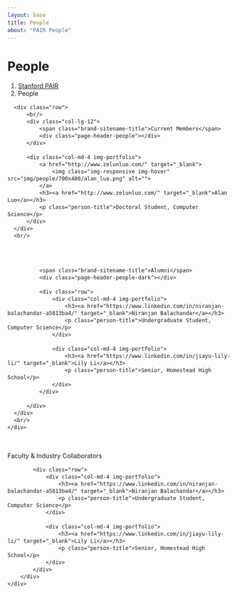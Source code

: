 ```yaml
---
layout: base
title: People
about: "PAIR People"
---
```

<!-- Page Content -->
<div class="container-fluid">

  <div class="container">
      <!-- Page Heading/Breadcrumbs -->
      <div class="row">
          <div class="col-lg-12">
              <h1 class="page-header">People
                  <small></small>
              </h1>
              <ol class="breadcrumb">
                  <li><a href="/">Stanford PAIR</a></li>
                  <li class="active">People</li>
              </ol>
          </div>
      </div>

      <div class="row">
          <br/>
          <div class="col-lg-12">
              <span class="brand-sitename-title">Current Members</span>
              <div class="page-header-people"></div>
          </div>

          <div class="col-md-4 img-portfolio">
              <a href="http://www.zelunluo.com/" target="_blank">
                  <img class="img-responsive img-hover" src="img/people/700x400/alan_luo.png" alt="">
              </a>
              <h3><a href="http://www.zelunluo.com/" target="_blank">Alan Luo</a></h3>
              <p class="person-title">Doctoral Student, Computer Science</p>
          </div>
      </div>
      <br/>
  </div>
</div>


<div class="container-fluid container-colored">
    <br/><br/>
    <div class="container">
      <div class="row" id="cerc">
          <div class="col-lg-12">

              <span class="brand-sitename-title">Alumni</span>
              <div class="page-header-people-dark"></div>

              <div class="row">
                  <div class="col-md-4 img-portfolio">
                      <h3><a href="https://www.linkedin.com/in/niranjan-balachandar-a5813ba4/" target="_blank">Niranjan Balachandar</a></h3>
                      <p class="person-title">Undergraduate Student, Computer Science</p>
                  </div>

                  <div class="col-md-4 img-portfolio">
                      <h3><a href="https://www.linkedin.com/in/jiayu-lily-li/" target="_blank">Lily Li</a></h3>
                      <p class="person-title">Senior, Homestead High School</p>
                  </div>
              </div>

          </div>
      </div>
      <br/>
    </div>
</div>


<div class="container-fluid">
    <br/><br/>
    <div class="container">
    <div class="row" id="cerc">
        <div class="col-lg-12">
            <span class="brand-sitename-title">Faculty & Industry Collaborators</span>
            <div class="page-header-people"></div>

            <div class="row">
                <div class="col-md-4 img-portfolio">
                    <h3><a href="https://www.linkedin.com/in/niranjan-balachandar-a5813ba4/" target="_blank">Niranjan Balachandar</a></h3>
                    <p class="person-title">Undergraduate Student, Computer Science</p>
                </div>

                <div class="col-md-4 img-portfolio">
                    <h3><a href="https://www.linkedin.com/in/jiayu-lily-li/" target="_blank">Lily Li</a></h3>
                    <p class="person-title">Senior, Homestead High School</p>
                </div>
            </div>
        </div>
    </div>
</div>
<!-- /.container -->
